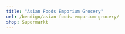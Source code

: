 ```yaml
---
title: "Asian Foods Emporium Grocery"
url: /bendigo/asian-foods-emporium-grocery/
shop: Supermarkt
---
```

